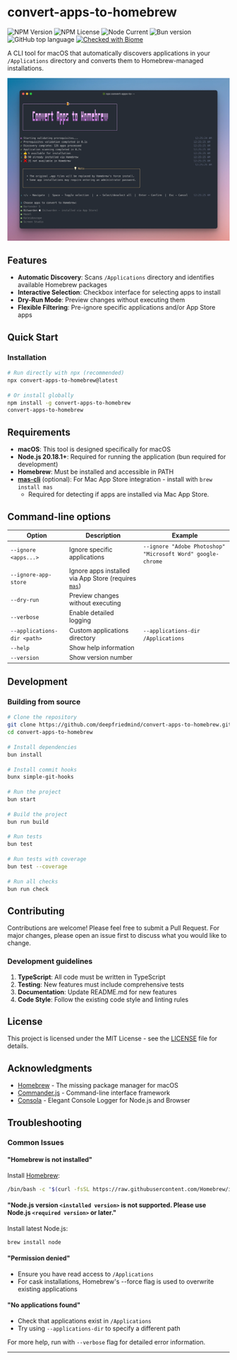 # convert-apps-to-homebrew

![NPM Version](https://img.shields.io/npm/v/convert-apps-to-homebrew?label=)
![NPM License](https://img.shields.io/npm/l/convert-apps-to-homebrew)
![Node Current](https://img.shields.io/node/v/convert-apps-to-homebrew?label=Runs+in+Node)
![Bun version](https://img.shields.io/badge/dynamic/json?url=https%3A%2F%2Fraw.githubusercontent.com%2Fdeepfriedmind%2Fconvert-apps-to-homebrew%2Frefs%2Fheads%2Fmain%2Fpackage.json&query=devEngines.runtime.version&logo=bun&label=Developed+with+bun)
![GitHub top language](https://img.shields.io/github/languages/top/deepfriedmind/convert-apps-to-homebrew)
[![Checked with Biome](https://img.shields.io/badge/Checked_with-Biome-60a5fa?logo=biome)](https://biomejs.dev)

A CLI tool for macOS that automatically discovers applications in your `/Applications` directory and converts them to Homebrew-managed installations.

![Screenshot](screenshot@2x.webp)

## Features

- **Automatic Discovery**: Scans `/Applications` directory and identifies available Homebrew packages
- **Interactive Selection**: Checkbox interface for selecting apps to install
- **Dry-Run Mode**: Preview changes without executing them
- **Flexible Filtering**: Pre-ignore specific applications and/or App Store apps

## Quick Start

### Installation

```bash
# Run directly with npx (recommended)
npx convert-apps-to-homebrew@latest

# Or install globally
npm install -g convert-apps-to-homebrew
convert-apps-to-homebrew
```

## Requirements

- **macOS**: This tool is designed specifically for macOS
- **Node.js 20.18.1+**: Required for running the application (bun required for development)
- **Homebrew**: Must be installed and accessible in PATH
- **[mas-cli](https://github.com/mas-cli/mas)** (optional): For Mac App Store integration - install with `brew install mas`
  - Required for detecting if apps are installed via Mac App Store.

## Command-line options

| Option                      | Description                                                                            | Example                                                     |
| --------------------------- | -------------------------------------------------------------------------------------- | ----------------------------------------------------------- |
| `--ignore <apps...>`        | Ignore specific applications                                                           | `--ignore "Adobe Photoshop" "Microsoft Word" google-chrome` |
| `--ignore-app-store`        | Ignore apps installed via App Store (requires [`mas`](https://github.com/mas-cli/mas)) |                                                             |
| `--dry-run`                 | Preview changes without executing                                                      |                                                             |
| `--verbose`                 | Enable detailed logging                                                                |                                                             |
| `--applications-dir <path>` | Custom applications directory                                                          | `--applications-dir /Applications`                          |
| `--help`                    | Show help information                                                                  |                                                             |
| `--version`                 | Show version number                                                                    |                                                             |

## Development

### Building from source

```bash
# Clone the repository
git clone https://github.com/deepfriedmind/convert-apps-to-homebrew.git
cd convert-apps-to-homebrew

# Install dependencies
bun install

# Install commit hooks
bunx simple-git-hooks

# Run the project
bun start

# Build the project
bun run build

# Run tests
bun test

# Run tests with coverage
bun test --coverage

# Run all checks
bun run check
```

## Contributing

Contributions are welcome! Please feel free to submit a Pull Request. For major changes, please open an issue first to discuss what you would like to change.

### Development guidelines

1. **TypeScript**: All code must be written in TypeScript
2. **Testing**: New features must include comprehensive tests
3. **Documentation**: Update README.md for new features
4. **Code Style**: Follow the existing code style and linting rules

## License

This project is licensed under the MIT License - see the [LICENSE](LICENSE) file for details.

## Acknowledgments

- [Homebrew](https://brew.sh/) - The missing package manager for macOS
- [Commander.js](https://github.com/tj/commander.js) - Command-line interface framework
- [Consola](https://github.com/unjs/consola) - Elegant Console Logger for Node.js and Browser

## Troubleshooting

### Common Issues

#### "Homebrew is not installed"

Install [Homebrew](https://brew.sh/):

```bash
/bin/bash -c "$(curl -fsSL https://raw.githubusercontent.com/Homebrew/install/HEAD/install.sh)"
```

#### "Node.js version `<installed version>` is not supported. Please use Node.js `<required version>` or later."

Install latest Node.js:

```bash
brew install node
```

#### "Permission denied"

- Ensure you have read access to `/Applications`
- For cask installations, Homebrew's --force flag is used to overwrite existing applications

#### "No applications found"

- Check that applications exist in `/Applications`
- Try using `--applications-dir` to specify a different path

For more help, run with `--verbose` flag for detailed error information.

---
